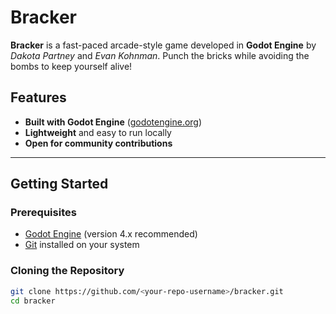 # Bracker  

**Bracker** is a fast-paced arcade-style game developed in **Godot Engine** by *Dakota Partney* and *Evan Kohnman*. Punch the bricks while avoiding the bombs to keep yourself alive! 

## Features  
- **Built with Godot Engine** ([godotengine.org](https://godotengine.org/))  
- **Lightweight** and easy to run locally  
- **Open for community contributions**  

---

## Getting Started  

### Prerequisites  
- [Godot Engine](https://godotengine.org/download) (version 4.x recommended)  
- [Git](https://git-scm.com/) installed on your system  

### Cloning the Repository  
```bash
git clone https://github.com/<your-repo-username>/bracker.git
cd bracker
